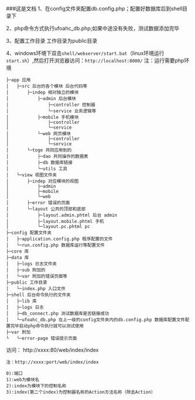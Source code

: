 ###这是文档
1、在config文件夹配置db.config.php；配置好数据库后到shell目录下

2、php命令方式执行ufoahc_db.php;如果中途没有失败，测试数据添加完毕

3、配置工作目录 工作目录为public目录

4、windows环境下双击`shell/webserver/start.bat`（linux环境运行`start.sh`）,然后打开浏览器访问：`http://localhost:8000/`
注：运行需要php环境


    ├─app 应用
    │   ├─src 后台的各个模块 后台代码等
    │       ├─indep 相对独立的模块
    │           ├─admin 后台模块
    │               ├─controller 控制器
    │               └─service 业务逻辑等
    │           ├─mobile 手机模块
    │               ├─controller
    │               └─service
    │           └─web 网页模块
    │               ├─controller
    │               └─service
    │       └─toge 共同应用到的
    │           ├─dao 共同操作的数据表
    │           ├─db 数据库链接
    │           └─utils 工具
    │   └─view 视图文件夹
    │       ├─indep 对应模块的视图
    │           ├─admin
    │           ├─mobile
    │           └─web
    │       ├─error 错误的页面
    │       └─layout 公共的顶部和底部
    │           ├─layout.admin.phtml 后台 admin
    │           ├─layout.mobile.phtml 手机
    │           └─layout.pc.phtml pc
    ├─config 配置文件夹
    │   ├─application.config.php 程序配置的文件
    │   └─run.config.php 数据库运行等配置文件
    ├─core 库
    ├─data 库
    │   ├─logs 日志文件夹
    │   ├─sub 附加的
    │   └─var 附加的错误页面等
    ├─public 工作目录
    │   └─index.php 入口文件
    ├─shell 后台命令执行的文件夹
    │   ├─lib 库
    │   ├─logs 日志
    │   ├─db_connect.php 测试数据库是否链接成功 
    │   └─ufoahc_db.php 在上一级的config文件夹内的db.config.php 数据库配置文件配置完毕启动php命令执行就可以测试使用
    ├─var 附加
    └   └─error-page 错误提示页面

访问：
    http://xxxx:80/web/index/index

    注：http://xxxx:port/web/index/index
    
    0):端口
    1):web为模块名
    2):index为模块下的控制名称
    3):index(第二个index)为控制器名称的Action方法名称（除去Action）

